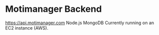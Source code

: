 # Motimanager Backend
https://api.motimanager.com
Node.js MongoDB
Currently running on an EC2 instance (AWS).
